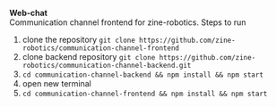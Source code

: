 **Web-chat** <br>
Communication channel frontend for zine-robotics.
Steps to run
1. clone the repository ```git clone https://github.com/zine-robotics/communication-channel-frontend```
2. clone backend repository ```git clone https://github.com/zine-robotics/communication-channel-backend.git```
3. ```cd communication-channel-backend && npm install && npm start```
4. open new terminal
5. ```cd communication-channel-frontend && npm install && npm start```
